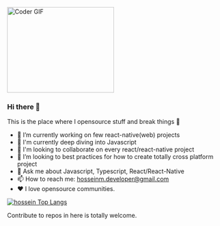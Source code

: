 <img src="https://media.giphy.com/media/SWoSkN6DxTszqIKEqv/giphy.gif" alt="Coder GIF" width="250" height="200"/>

### Hi there 👋
This is the place where I opensource stuff and break things :rofl:

- 🔭 I’m currently working on few react-native(web) projects
- 🌱 I'm currently deep diving into Javascript
- 👯 I'm looking to collaborate on every react/react-native project
- 🤔 I’m looking to best practices for how to create totally cross platform project
- 💬 Ask me about Javascript, Typescript, React/React-Native
- 📫 How to reach me: hosseinm.developer@gmail.com
- ❤️ I love opensource communities.

[![hossein Top Langs](https://github-readme-stats.vercel.app/api/top-langs/?username=hosseinmd&layout=compact&theme=algolia)](https://bit.ly/2DRJEXJ)

Contribute to repos in here is totally welcome.
